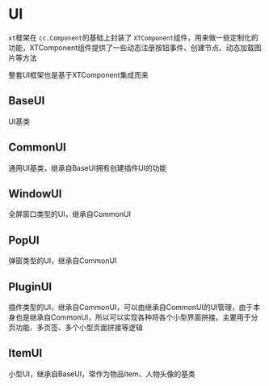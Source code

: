 # UI

`xt`框架在 `cc.Component`的基础上封装了 `XTComponent`组件，用来做一些定制化的功能，XTComponent组件提供了一些动态注册按钮事件、创建节点、动态加载图片等方法

整套UI框架也是基于XTComponent集成而来

## BaseUI

UI基类

## CommonUI

通用UI基类，继承自BaseUI拥有创建插件UI的功能

## WindowUI

全屏窗口类型的UI，继承自CommonUI

## PopUI

弹窗类型的UI，继承自CommonUI

## PluginUI

插件类型的UI，继承自CommonUI，可以由继承自CommonUI的UI管理，由于本身也是继承自CommonUI，所以可以实现各种将各个小型界面拼接。主要用于分页功能、多页签、多个小型页面拼接等逻辑

## ItemUI

小型UI，继承自BaseUI，常作为物品Item、人物头像的基类
